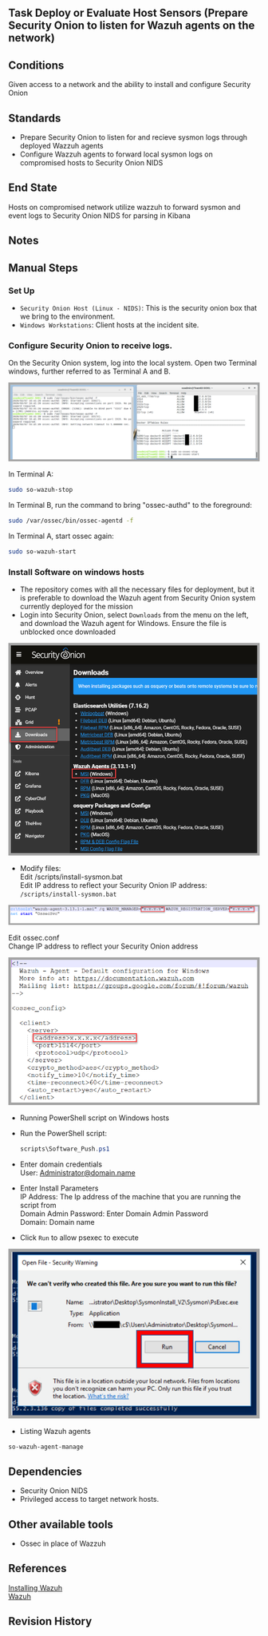 ## Task Deploy or Evaluate Host Sensors (Prepare Security Onion to listen for Wazuh agents on the network)  
 

## Conditions  
Given access to a network and the ability to install and configure Security Onion  


## Standards  
* Prepare Security Onion to listen for and recieve sysmon logs through deployed Wazzuh agents  
* Configure Wazzuh agents to forward local sysmon logs on compromised hosts to Security Onion NIDS  


## End State  
Hosts on compromised network utilize wazzuh to forward sysmon and event logs to Security Onion NIDS for parsing in Kibana  


## Notes  


## Manual Steps  


### Set Up  
* `Security Onion Host (Linux - NIDS)`: This is the security onion box that we bring to the environment.  
* `Windows Workstations`: Client hosts at the incident site.  


### Configure Security Onion to receive logs.  
On the Security Onion system, log into the local system. Open two Terminal windows, further referred to as Terminal A and B.  

![Terminals](/img/4.08.01.png)

In Terminal A:  
```bash
sudo so-wazuh-stop
``` 

In Terminal B, run the command to bring "ossec-authd" to the foreground:  
```bash
sudo /var/ossec/bin/ossec-agentd -f 
```

In Terminal A, start ossec again:  
```bash
sudo so-wazuh-start 
```


### Install Software on windows hosts  
* The repository comes with all the necessary files for deployment, but it is preferable to download the Wazuh agent from Security Onion system currently deployed for the mission  
* Login into Security Onion, select `Downloads` from the menu on the left, and download the Wazuh agent for Windows.  Ensure the file is unblocked once downloaded  

![Download Wazuh Agent](/img/4.08.02.png)


* Modify files:   
Edit /scripts/install-sysmon.bat  
Edit IP address to reflect your Security Onion IP address: `/scripts/install-sysmon.bat`  

![Terminals](/img/4.08.03.png)  

Edit ossec.conf   
Change IP address to reflect your Security Onion address  

![Terminals](/img/4.08.04.png)  


* Running PowerShell script on Windows hosts  
* Run the PowerShell script:  
  ```powershell
  scripts\Software_Push.ps1
  ```

* Enter domain credentials  
User: Administrator@domain.name  

* Enter Install Parameters  
IP Address: The Ip address of the machine that you are running the script from  
Domain Admin Password: Enter Domain Admin Password  
Domain: Domain name  

* Click `Run` to allow psexec to execute  

![Terminals](/img/4.08.09.png)  

* Listing Wazuh agents
```bash
so-wazuh-agent-manage
```  


## Dependencies  
* Security Onion NIDS  
* Privileged access to target network hosts.  


## Other available tools  
* Ossec in place of Wazzuh  


## References  
[Installing Wazuh](https://documentation.wazuh.com/3.7/installation-guide/installing-wazuh-agent/index.html)  
[Wazuh](https://securityonion.readthedocs.io/en/latest/wazuh.html)  


## Revision History  
